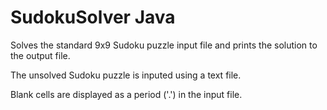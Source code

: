 # SudokuSolver Java
 
Solves the standard 9x9 Sudoku puzzle input file and prints the solution to the output file.

The unsolved Sudoku puzzle is inputed using a text file.

Blank cells are displayed as a period ('.') in the input file.
